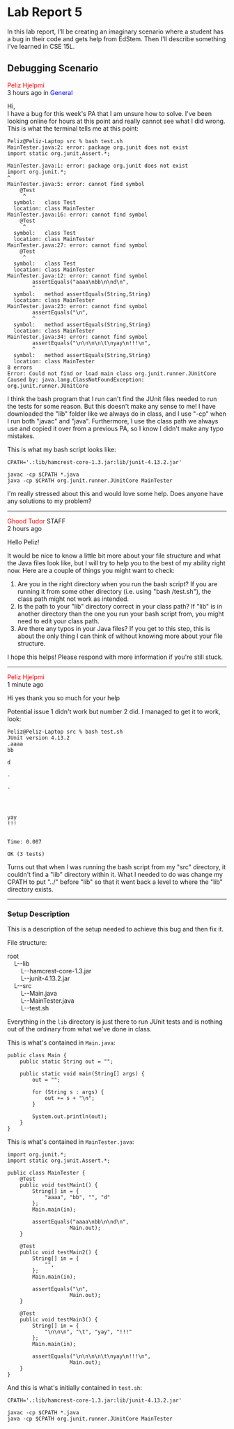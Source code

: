 # Lab Report 5
In this lab report, I'll be creating an imaginary scenario where a student has a bug in their code and gets help from EdStem. Then I'll describe something I've learned in CSE 15L.

## Debugging Scenario
<span style="color:red">Peliz Hjelpmi</span>  
3 hours ago in <span style="color:blue">General</span>

Hi,  
I have a bug for this week's PA that I am unsure how to solve. I've been looking online for hours at this point and really cannot see what I did wrong. This is what the terminal tells me at this point:

```
Peliz@Peliz-Laptop src % bash test.sh
MainTester.java:2: error: package org.junit does not exist
import static org.junit.Assert.*;
                       ^
MainTester.java:1: error: package org.junit does not exist
import org.junit.*;
^
MainTester.java:5: error: cannot find symbol
    @Test
     ^
  symbol:   class Test
  location: class MainTester
MainTester.java:16: error: cannot find symbol
    @Test
     ^
  symbol:   class Test
  location: class MainTester
MainTester.java:27: error: cannot find symbol
    @Test
     ^
  symbol:   class Test
  location: class MainTester
MainTester.java:12: error: cannot find symbol
        assertEquals("aaaa\nbb\n\nd\n",
        ^
  symbol:   method assertEquals(String,String)
  location: class MainTester
MainTester.java:23: error: cannot find symbol
        assertEquals("\n",
        ^
  symbol:   method assertEquals(String,String)
  location: class MainTester
MainTester.java:34: error: cannot find symbol
        assertEquals("\n\n\n\n\t\nyay\n!!!\n",
        ^
  symbol:   method assertEquals(String,String)
  location: class MainTester
8 errors
Error: Could not find or load main class org.junit.runner.JUnitCore
Caused by: java.lang.ClassNotFoundException: org.junit.runner.JUnitCore
```
I think the bash program that I run can't find the JUnit files needed to run the tests for some reason. But this doesn't make any sense to me! I have downloaded the "lib" folder like we always do in class, and I use "-cp" when I run both "javac" and "java". Furthermore, I use the class path we always use and copied it over from a previous PA, so I know I didn't make any typo mistakes.

This is what my bash script looks like:
```
CPATH='.:lib/hamcrest-core-1.3.jar:lib/junit-4.13.2.jar'

javac -cp $CPATH *.java
java -cp $CPATH org.junit.runner.JUnitCore MainTester
```
I'm really stressed about this and would love some help. Does anyone have any solutions to my problem?

---
<span style="color:red">Ghood Tudor</span> STAFF  
2 hours ago

Hello Peliz!

It would be nice to know a little bit more about your file structure and what the Java files look like, but I will try to help you to the best of my ability right now. Here are a couple of things you might want to check:  
1. Are you in the right directory when you run the bash script? If you are running it from some other directory (i.e. using "bash <path>/test.sh"), the class path might not work as intended.
2. Is the path to your "lib" directory correct in your class path? If "lib" is in another directory than the one you run your bash script from, you might need to edit your class path.
3. Are there any typos in your Java files? If you get to this step, this is about the only thing I can think of without knowing more about your file structure.

I hope this helps! Please respond with more information if you're still stuck.

---
<span style="color:red">Peliz Hjelpmi</span>  
1 minute ago

Hi yes thank you so much for your help

Potential issue 1 didn't work but number 2 did. I managed to get it to work, look:
```
Peliz@Peliz-Laptop src % bash test.sh
JUnit version 4.13.2
.aaaa
bb

d

.

.




yay
!!!


Time: 0.007

OK (3 tests)
```

Turns out that when I was running the bash script from my "src" directory, it couldn't find a "lib" directory within it. What I needed to do was change my CPATH to put "../" before "lib" so that it went back a level to where the "lib" directory exists.

---
### Setup Description
This is a description of the setup needed to achieve this bug and then fix it.

File structure:

root  
&nbsp;&nbsp;&nbsp;&nbsp;L--lib  
&nbsp;&nbsp;&nbsp;&nbsp;&nbsp;&nbsp;&nbsp;&nbsp;L--hamcrest-core-1.3.jar  
&nbsp;&nbsp;&nbsp;&nbsp;&nbsp;&nbsp;&nbsp;&nbsp;L--junit-4.13.2.jar  
&nbsp;&nbsp;&nbsp;&nbsp;L--src  
&nbsp;&nbsp;&nbsp;&nbsp;&nbsp;&nbsp;&nbsp;&nbsp;L--Main.java  
&nbsp;&nbsp;&nbsp;&nbsp;&nbsp;&nbsp;&nbsp;&nbsp;L--MainTester.java  
&nbsp;&nbsp;&nbsp;&nbsp;&nbsp;&nbsp;&nbsp;&nbsp;L--test.sh

Everything in the `lib` directory is just there to run JUnit tests and is nothing out of the ordinary from what we've done in class.

This is what's contained in `Main.java`:
```
public class Main {
    public static String out = "";

    public static void main(String[] args) {
        out = "";
        
        for (String s : args) {
            out += s + "\n";
        }

        System.out.println(out);
    }
}
```

This is what's contained in `MainTester.java`:
```
import org.junit.*;
import static org.junit.Assert.*;

public class MainTester {
    @Test
    public void testMain1() {
        String[] in = {
            "aaaa", "bb", "", "d"
        };
        Main.main(in);

        assertEquals("aaaa\nbb\n\nd\n",
                    Main.out);
    }

    @Test
    public void testMain2() {
        String[] in = {
            "",
        };
        Main.main(in);

        assertEquals("\n",
                    Main.out);
    }

    @Test
    public void testMain3() {
        String[] in = {
            "\n\n\n", "\t", "yay", "!!!"
        };
        Main.main(in);

        assertEquals("\n\n\n\n\t\nyay\n!!!\n",
                    Main.out);
    }
}
```

And this is what's initially contained in `test.sh`:
```
CPATH='.:lib/hamcrest-core-1.3.jar:lib/junit-4.13.2.jar'

javac -cp $CPATH *.java
java -cp $CPATH org.junit.runner.JUnitCore MainTester
```
